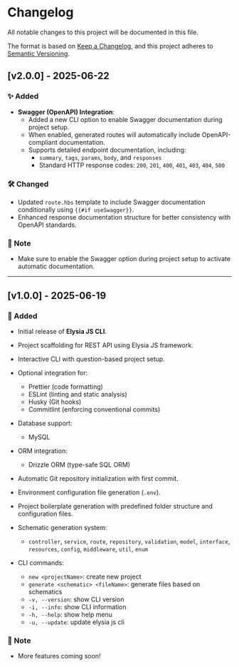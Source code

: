 # Changelog

All notable changes to this project will be documented in this file.

The format is based on [Keep a Changelog](https://keepachangelog.com/en/1.0.0/), and this project adheres to [Semantic Versioning](https://semver.org/spec/v2.0.0.html).

## [v2.0.0] - 2025-06-22

### ✨ Added

- **Swagger (OpenAPI) Integration**:
    - Added a new CLI option to enable Swagger documentation during project setup.
    - When enabled, generated routes will automatically include OpenAPI-compliant documentation.
    - Supports detailed endpoint documentation, including:
        - `summary`, `tags`, `params`, `body`, and `responses`
        - Standard HTTP response codes: `200`, `201`, `400`, `401`, `403`, `404`, `500`

### 🛠 Changed

- Updated `route.hbs` template to include Swagger documentation conditionally using `{{#if useSwagger}}`.
- Enhanced response documentation structure for better consistency with OpenAPI standards.

### 📜 Note

- Make sure to enable the Swagger option during project setup to activate automatic documentation.

---

## [v1.0.0] - 2025-06-19

### 🚀 Added

- Initial release of **Elysia JS CLI**.
- Project scaffolding for REST API using Elysia JS framework.
- Interactive CLI with question-based project setup.
- Optional integration for:

    - Prettier (code formatting)
    - ESLint (linting and static analysis)
    - Husky (Git hooks)
    - Commitlint (enforcing conventional commits)

- Database support:

    - MySQL

- ORM integration:

    - Drizzle ORM (type-safe SQL ORM)

- Automatic Git repository initialization with first commit.
- Environment configuration file generation (`.env`).
- Project boilerplate generation with predefined folder structure and configuration files.
- Schematic generation system:

    - `controller`, `service`, `route`, `repository`, `validation`, `model`, `interface`, `resources`, `config`, `middleware`, `util`, `enum`

- CLI commands:

    - `new <projectName>`: create new project
    - `generate <schematic> <fileName>`: generate files based on schematics
    - `-v, --version`: show CLI version
    - `-i, --info`: show CLI information
    - `-h, --help`: show help menu
    - `-u, --update`: update elysia js cli

### 📜 Note

- More features coming soon!
